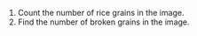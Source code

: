 1.	Count the number of rice grains in the image.
2.	Find the number of broken grains in the image.


